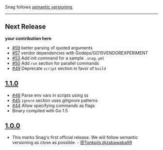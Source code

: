 Snag follows [semantic versioning](http://semver.org/).

----------------

## Next Release

**your contribution here**

* [#59](https://github.com/Tonkpils/snag/pull/59) better parsing of quoted arguments
* [#57](https://github.com/Tonkpils/snag/pull/57) vendor dependencies with Godeps/GO15VENDOREXPERIMENT
* [#53](https://github.com/Tonkpils/snag/pull/53) Add init command for a sample `.snag.yml`
* [#50](https://github.com/Tonkpils/snag/pull/50) Add `run` section for parallel commands
* [#49](https://github.com/Tonkpils/snag/pull/49) Deprecate `script` section in favor of `build`

## [1.1.0](https://github.com/Tonkpils/snag/releases/tag/v1.1.0)

* [#46](https://github.com/Tonkpils/snag/pull/46) Parse env vars in scripts using `$$`
* [#45](https://github.com/Tonkpils/snag/pull/45) `ignore` section uses gitignore patterns
* [#44](https://github.com/Tonkpils/snag/pull/44) Allow specifying commands as flags
* Binary compiled with Go 1.5


## [1.0.0](https://github.com/Tonkpils/snag/releases/tag/v1.0.0)

* This marks Snag's first official release. We will follow semantic versioning as close as possible. - [@Tonkpils],[@zabawaba99]


[@Tonkpils]: https://github.com/Tonkpils
[@zabawaba99]: https://github.com/zabawaba99
